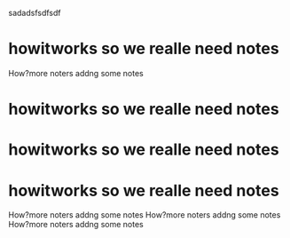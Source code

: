 sadadsfsdfsdf
# howitworks so we realle need notes
How?more noters
addng some notes
# howitworks so we realle need notes
# howitworks so we realle need notes
# howitworks so we realle need notes
How?more noters
addng some notes
How?more noters
addng some notes
How?more noters
addng some notes
